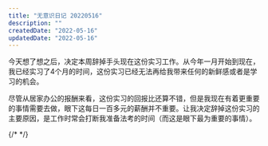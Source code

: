 ```yaml
---
title: "无意识日记 20220516"
description: ""
createdDate: "2022-05-16"
updatedDate: "2022-05-16"
---
```


今天想了想之后，决定本周辞掉手头现在这份实习工作。从今年一月开始到现在，我已经实习了4个月的时间，这份实习已经无法再给我带来任何的新鲜感或者是学习的机会。

尽管从居家办公的报酬来看，这份实习的回报比还算不错，但是我现在有着更重要的事情需要去做，眼下这每日一百多元的薪酬并不重要。让我决定辞掉这份实习的主要原因，是工作时常会打断我准备法考的时间（而这是眼下最为重要的事情）。

{/* <References>
<ReferencesLink
    title="Postmortem on My Jobby Job"
    author="Platy"
    href="https://type.cyhsu.xyz/2021/07/postmortem-on-a-jobby-job/"
/>
</References> */}